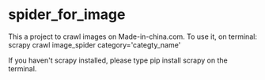 # spider_for_image
This a project to crawl images on Made-in-china.com.
To use it, on terminal:
  scrapy crawl image_spider category='categty_name'
  
If you haven't scrapy installed, please type 
  pip install scrapy 
on the terminal.
